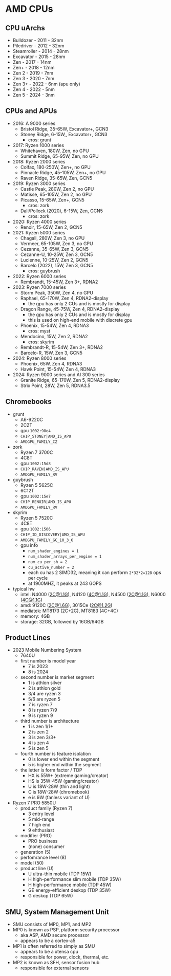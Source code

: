 AMD CPUs
========

## CPU uArchs

- Bulldozer   - 2011 - 32nm
- Piledriver  - 2012 - 32nm
- Steamroller - 2014 - 28nm
- Excavator   - 2015 - 28nm
- Zen         - 2017 - 14nm
- Zen+        - 2018 - 12nm
- Zen 2       - 2019 - 7nm
- Zen 3       - 2020 - 7nm
- Zen 3+      - 2022 - 6nm (apu only)
- Zen 4       - 2022 - 5nm
- Zen 5       - 2024 - 3nm

## CPUs and APUs

- 2016: A 9000 series
  - Bristol Ridge, 35-65W, Excavator+, GCN3
  - Stoney Ridge, 6-15W,, Excavator+, GCN3
    - cros: grunt
- 2017: Ryzen 1000 series
  - Whitehaven, 180W, Zen, no GPU
  - Summit Ridge, 65-95W, Zen, no GPU
- 2018: Ryzen 2000 series
  - Colfax, 180-250W, Zen+, no GPU
  - Pinnacle Ridge, 45-105W, Zen+, no GPU
  - Raven Ridge, 35-65W, Zen, GCN5
- 2019: Ryzen 3000 series
  - Castle Peak, 280W, Zen 2, no GPU
  - Matisse, 65-105W, Zen 2, no GPU
  - Picasso, 15-65W, Zen+, GCN5
    - cros: zork
  - Dali/Pollock (2020), 6-15W, Zen, GCN5
    - cros: zork
- 2020: Ryzen 4000 series
  - Renoir, 15-65W, Zen 2, GCN5
- 2021: Ryzen 5000 series
  - Chagall, 280W, Zen 3, no GPU
  - Vermeer, 65-105W, Zen 3, no GPU
  - Cezanne, 35-65W, Zen 3, GCN5
  - Cezanne-U, 10-25W, Zen 3, GCN5
  - Lucienne, 10-25W, Zen 2, GCN5
  - Barcelo (2022), 15W, Zen 3, GCN5
    - cros: guybrush
- 2022: Ryzen 6000 series
  - Rembrandt, 15-45W, Zen 3+, RDNA2
- 2023: Ryzen 7000 series
  - Storm Peak, 350W, Zen 4, no GPU
  - Raphael, 65-170W, Zen 4, RDNA2-display
    - the gpu has only 2 CUs and is mostly for display
  - Dragon Range, 45-75W, Zen 4, RDNA2-display
    - the gpu has only 2 CUs and is mostly for display
    - this is used on high-end mobile with discrete gpu
  - Phoenix, 15-54W, Zen 4, RDNA3
    - cros: myst
  - Mendocino, 15W, Zen 2, RDNA2
    - cros: skyrim
  - Rembrandt-R, 15-54W, Zen 3+, RDNA2
  - Barcelo-R, 15W, Zen 3, GCN5
- 2024: Ryzen 8000 series
  - Phoenix, 65W, Zen 4, RDNA3
  - Hawk Point, 15-54W, Zen 4, RDNA3
- 2024: Ryzen 9000 series and AI 300 series
  - Granite Ridge, 65-170W, Zen 5, RDNA2-display
  - Strix Point, 28W, Zen 5, RDNA3.5

## Chromebooks

- grunt
  - A6-9220C
  - 2C2T
  - gpu `1002:98e4`
  - `CHIP_STONEY|AMD_IS_APU`
  - `AMDGPU_FAMILY_CZ`
- zork
  - Ryzen 7 3700C
  - 4C8T
  - gpu `1002:15d8`
  - `CHIP_RAVEN|AMD_IS_APU`
  - `AMDGPU_FAMILY_RV`
- guybrush
  - Ryzen 5 5625C
  - 6C12T
  - gpu `1002:15e7`
  - `CHIP_RENOIR|AMD_IS_APU`
  - `AMDGPU_FAMILY_RV`
- skyrim
  - Ryzen 5 7520C
  - 4C8T
  - gpu `1002:1506`
  - `CHIP_ID_DISCOVERY|AMD_IS_APU`
  - `AMDGPU_FAMILY_GC_10_3_6`
  - gpu info
    - `num_shader_engines = 1`
    - `num_shader_arrays_per_engine = 1`
    - `num_cu_per_sh = 2`
    - `cu_active_number = 2`
    - each cu has 2 SIMD32, meaning it can perform `2*32*2=128` ops per cycle
    - at 1900MHZ, it peaks at 243 GOPS
- typical hw
  - intel: N4000 (2C@1.1G), N4120 (4C@1.1G), N4500 (2C@1.1G), N6000 (4C@1.1G)
  - amd: 9120C (2C@1.6G), 3015Ce (2C@1.2G)
  - mediatek: MT8173 (2C+2C), MT8183 (4C+4C)
  - memory: 4GB
  - storage: 32GB, followed by 16GB/64GB

## Product Lines

- 2023 Mobile Numbering System
  - 7640U
  - first number is model year
    - 7 is 2023
    - 8 is 2024
  - second number is market segment
    - 1 is athlon silver
    - 2 is athlon gold
    - 3/4 are ryzen 3
    - 5/6 are ryzen 5
    - 7 is ryzen 7
    - 8 is ryzen 7/9
    - 9 is ryzen 9
  - third number is architecture
    - 1 is zen 1/1+
    - 2 is zen 2
    - 3 is zen 3/3+
    - 4 is zen 4
    - 5 is zen 5
  - fourth number is feature isolation
    - 0 is lower end within the segment
    - 5 is higher end within the segment
  - the letter is form factor / TDP
    - HX is 55W+ (extreme gaming/creator)
    - HS is 35W-45W (gaming/creator)
    - U is 18W-28W (thin and light)
    - C is 18W-28W (chromebook)
    - e is 9W (fanless variant of U)
- Ryzen 7 PRO 5850U 
  - product family (Ryzen 7)
    - 3 entry level
    - 5 mid-range
    - 7 high end
    - 9 ehthusiast
  - modifier (PRO)
    - PRO business
    - (none) consumer
  - generation (5)
  - perfomrance level (8)
  - model (50)
  - product line (U)
    - U ultra-thin mobile (TDP 15W)
    - H high-performance slim mobile (TDP 35W)
    - H high-performance mobile (TDP 45W)
    - GE energy-efficient deskop (TDP 35W)
    - G deskop (TDP 65W)

## SMU, System Management Unit

- SMU consists of MP0, MP1, and MP2
- MP0 is known as PSP, platform security processor
  - aka ASP, AMD secure processor
  - appears to be a cortex-a5
- MP1 is often referred to simply as SMU
  - appears to be a xtensa cpu
  - responsible for power, clock, thermal, etc.
- MP2 is known as SFH, sensor fusion hub
  - responsible for external sensors
